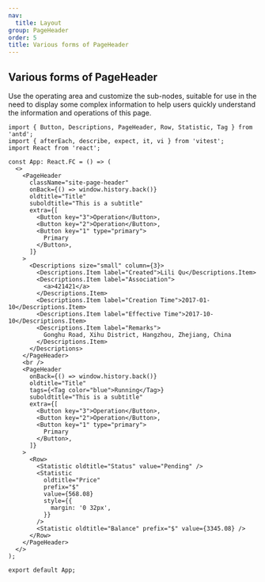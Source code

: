 ```yaml
---
nav:
  title: Layout
group: PageHeader
order: 5
title: Various forms of PageHeader
---
```


## Various forms of PageHeader

Use the operating area and customize the sub-nodes, suitable for use in the need to display some complex information to help users quickly understand the information and operations of this page.

```tsx | pureimport { afterEach, describe, expect, it, vi } from 'vitest';
import { Button, Descriptions, PageHeader, Row, Statistic, Tag } from 'antd';
import { afterEach, describe, expect, it, vi } from 'vitest';
import React from 'react';

const App: React.FC = () => (
  <>
    <PageHeader
      className="site-page-header"
      onBack={() => window.history.back()}
      oldtitle="Title"
      suboldtitle="This is a subtitle"
      extra={[
        <Button key="3">Operation</Button>,
        <Button key="2">Operation</Button>,
        <Button key="1" type="primary">
          Primary
        </Button>,
      ]}
    >
      <Descriptions size="small" column={3}>
        <Descriptions.Item label="Created">Lili Qu</Descriptions.Item>
        <Descriptions.Item label="Association">
          <a>421421</a>
        </Descriptions.Item>
        <Descriptions.Item label="Creation Time">2017-01-10</Descriptions.Item>
        <Descriptions.Item label="Effective Time">2017-10-10</Descriptions.Item>
        <Descriptions.Item label="Remarks">
          Gonghu Road, Xihu District, Hangzhou, Zhejiang, China
        </Descriptions.Item>
      </Descriptions>
    </PageHeader>
    <br />
    <PageHeader
      onBack={() => window.history.back()}
      oldtitle="Title"
      tags={<Tag color="blue">Running</Tag>}
      suboldtitle="This is a subtitle"
      extra={[
        <Button key="3">Operation</Button>,
        <Button key="2">Operation</Button>,
        <Button key="1" type="primary">
          Primary
        </Button>,
      ]}
    >
      <Row>
        <Statistic oldtitle="Status" value="Pending" />
        <Statistic
          oldtitle="Price"
          prefix="$"
          value={568.08}
          style={{
            margin: '0 32px',
          }}
        />
        <Statistic oldtitle="Balance" prefix="$" value={3345.08} />
      </Row>
    </PageHeader>
  </>
);

export default App;
```

<style>
tr:last-child td {
  padding-bottom: 0;
}
</style>
